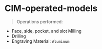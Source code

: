 # CIM-operated-models
> Operations performed:
* Face, side, pocket, and slot Milling
* Drilling 
* Engraving 
Material: `Aluminum`
